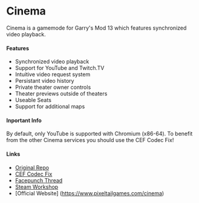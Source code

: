 Cinema
======

Cinema is a gamemode for Garry's Mod 13 which features synchronized video playback.

#### Features ####
* Synchronized video playback
* Support for YouTube and Twitch.TV
* Intuitive video request system
* Persistant video history
* Private theater owner controls
* Theater previews outside of theaters
* Useable Seats
* Support for additional maps

#### Inportant Info ####
By default, only YouTube is supported with Chromium (x86-64).
To benefit from the other Cinema services you should use the CEF Codec Fix!

#### Links ####
* [Original Repo](https://github.com/pixeltailgames/cinema)
* [CEF Codec Fix](https://github.com/solsticegamestudios/GModCEFCodecFix)
* [Facepunch Thread](https://www.facepunch.com/showthread.php?t=1237719)
* [Steam Workshop](https://steamcommunity.com/sharedfiles/filedetails/?id=118824086)
* [Official Website] (https://www.pixeltailgames.com/cinema)
